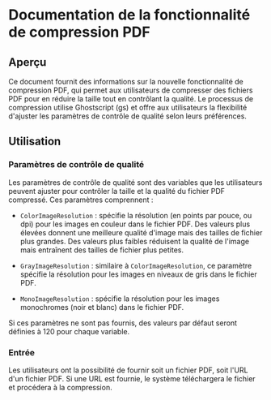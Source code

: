 # Documentation de la fonctionnalité de compression PDF

## Aperçu

Ce document fournit des informations sur la nouvelle fonctionnalité de compression PDF, qui permet aux utilisateurs de compresser des fichiers PDF pour en réduire la taille tout en contrôlant la qualité. Le processus de compression utilise Ghostscript (gs) et offre aux utilisateurs la flexibilité d'ajuster les paramètres de contrôle de qualité selon leurs préférences.

## Utilisation

### Paramètres de contrôle de qualité

Les paramètres de contrôle de qualité sont des variables que les utilisateurs peuvent ajuster pour contrôler la taille et la qualité du fichier PDF compressé. Ces paramètres comprennent :

- `ColorImageResolution` : spécifie la résolution (en points par pouce, ou dpi) pour les images en couleur dans le fichier PDF. Des valeurs plus élevées donnent une meilleure qualité d'image mais des tailles de fichier plus grandes. Des valeurs plus faibles réduisent la qualité de l'image mais entraînent des tailles de fichier plus petites.

- `GrayImageResolution` : similaire à `ColorImageResolution`, ce paramètre spécifie la résolution pour les images en niveaux de gris dans le fichier PDF.

- `MonoImageResolution` : spécifie la résolution pour les images monochromes (noir et blanc) dans le fichier PDF.

Si ces paramètres ne sont pas fournis, des valeurs par défaut seront définies à 120 pour chaque variable.

### Entrée

Les utilisateurs ont la possibilité de fournir soit un fichier PDF, soit l'URL d'un fichier PDF. Si une URL est fournie, le système téléchargera le fichier et procédera à la compression.